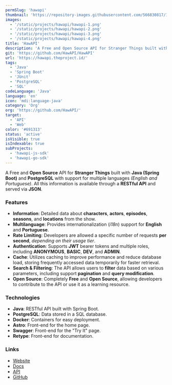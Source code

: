 ```yaml
---
permSlug: 'hawapi'
thumbnail: 'https://repository-images.githubusercontent.com/566830817/1ee86716-d27f-4703-a003-977eca9aee8b'
images:
  - '/static/projects/hawapi/hawapi-1.png'
  - '/static/projects/hawapi/hawapi-2.png'
  - '/static/projects/hawapi/hawapi-3.png'
  - '/static/projects/hawapi/hawapi-4.png'
title: 'HawAPI'
description: 'A Free and Open Source API for Stranger Things built with Java (Spring Boot) and PostgreSQL with support for multiple languages (English and Portuguese).'
git: 'https://github.com/HawAPI/HawAPI'
url: 'https://hawapi.theproject.id/'
tags:
  - 'Java'
  - 'Spring Boot'
  - 'JUnit'
  - 'PostgreSQL'
  - 'SQL'
codeLanguage: 'Java'
language: 'en'
icon: 'mdi:language-java'
category: 'Org'
org: 'https://github.com/HawAPI/'
target:
  - 'API'
  - 'Web'
color: '#691313'
status: 'active'
isVisible: true
isIndexable: true
subProjects:
  - 'hawapi-js-sdk'
  - 'hawapi-go-sdk'
---
```


A Free and **Open Source** API for **Stranger Things** built with **Java (Spring Boot)** and **PostgreSQL** with support for multiple languages _(English and Portuguese)_. All this information is available through a **RESTful API** and served via **JSON**.

### Features

- **Information**: Detailed data about **characters**, **actors**, **episodes**, **seasons**, and **locations** from the show.
- **Multilanguage**: Provides internationalization (_i18n_) support for **English** and **Portuguese**.
- **Rate Limiting**: Developers are allowed a specific number of requests **per second**, _depending on their usage tier_.
- **Authentication**: Supports **JWT** bearer tokens and multiple roles, including **ANONYMOUS**, **BASIC**, **DEV**, and **ADMIN**.
- **Cache**: Utilizes caching to improve performance and reduce database load, storing frequently accessed data temporarily for faster retrieval.
- **Search & Filtering**: The API allows users to **filter** data based on various parameters, including support **pagination** and **query modification**.
- **Open Source**: Completely **Free** and **Open Source**, allowing developers to contribute to the API or use it as a learning resource.

### Technologies

- **Java**: RESTful API built with Spring Boot.
- **PostgreSQL**: Data stored in a SQL database.
- **Docker**: Containers for easy deployment.
- **Astro**: Front-end for the home page.
- **Swagger**: Front-end for the "Try It" page.
- **Retype**: Front-end for documentation.

### Links

- [Website](https://hawapi.theproject.id/)
- [Docs](https://hawapi.theproject.id/docs/)
- [API](https://hawapi.theproject.id/api/)
- [GitHub](https://hawapi.theproject.id/api/)
